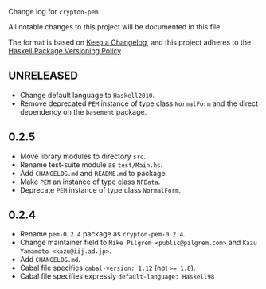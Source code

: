 Change log for `crypton-pem`

All notable changes to this project will be documented in this file.

The format is based on [Keep a Changelog](https://keepachangelog.com/en/1.0.0/),
and this project adheres to the
[Haskell Package Versioning Policy](https://pvp.haskell.org/).

## UNRELEASED

* Change default language to `Haskell2010`.
* Remove deprecated `PEM` instance of type class `NormalForm` and the direct
  dependency on the `basement` package.

## 0.2.5

* Move library modules to directory `src`.
* Rename test-suite module as `test/Main.hs`.
* Add `CHANGELOG.md` and `README.md` to package.
* Make `PEM` an instance of type class `NFData`.
* Deprecate `PEM` instance of type class `NormalForm`.

## 0.2.4

* Rename `pem-0.2.4` package as `crypton-pem-0.2.4`.
* Change maintainer field to `Mike Pilgrem <public@pilgrem.com>` and
  `Kazu Yamamoto <kazu@iij.ad.jp>`.
* Add `CHANGELOG.md`.
* Cabal file specifies `cabal-version: 1.12` (not `>= 1.8`).
* Cabal file specifies expressly `default-language: Haskell98`

